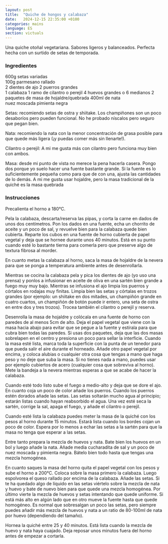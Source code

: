 ```yaml
---
layout: post
title:  "Quiche de hongos y calabaza"
date:   2024-12-15 22:35:00 +0100
categories: mains
language: ES
section: victuals
---
```


Una quiche otoñal vegetariana. Sabores ligeros y balanceados. Perfecta hecha con un surtido de setas de temporada. 

### Ingredientes ###
600g setas variadas  
100g parmesano rallado  
2 dientes de ajo
2 puerros grandes  
1 calabaza
1 ramo de cilantro o perejil
4 huevos grandes o 6 medianos
2 paquetes de masa de hojaldre/quebrada
400ml de nata  
nuez moscada
pimienta negra

Setas: recomiendo setas de ostra y shiitake. Los champiñones son un poco desaboríos pero pueden funcional. No he probado níscalos pero seguro que pegan bien.

Nata: recomiendo la nata con la menor concentración de grasa posible para que quede más ligera (¡y puedas comer más sin llenarte!).

Cilantro o perejil: A mi me gusta más con cilantro pero funciona muy bien con ambos.

Masa: desde mi punto de vista no merece la pena hacerla casera. Pongo dos porque yo suelo hacer una fuente bastante grande. Si la fuente es lo suficientemente pequeña como para que de con una, ajusta las cantidades de lo demás. A mi me gusta usar hojaldre, pero la masa tradicional de la quiché es la masa quebrada 


### Instrucciones ###

Precalienta el horno a 180°C.

Pela la calabaza, descarta/reserva las pipas, y corta la carne en dados de unos dos centímetros. Pon los dados en una fuente, echa un chorrito de aceite y un poco de sal, y revuelve bien para la calabaza quede bien cubierta. Reparte los cubos en una fuente de horno cubierta de papel vegetal y deja que se hornee durante unos 40 minutos. Está en su punto cuando esté lo bastante tierna para comerla pero que preserve algo de textura fibrosa al morder.

En cuanto metas la calabaza al horno, saca la masa de hojaldre de la nevera para que se ponga a temperatura ambiente antes de desenrollarla.

Mientras se cocina la calabaza pela y pica los dientes de ajo (yo uso una prensa) y ponlos a infusionar en aceite de oliva en una sartén bien grande a fuego muy muy bajo. Mientras se infusiona el ajo limpia los puerros y córtalos en rodajas muy finitas. Limpia bien las setas y córtalas en trozos grandes (por ejemplo: un shiitake en dos mitades, un champiñón grande en cuatro cuartos, un champiñón de botón puede ir entero, una seta de ostra en entre dos y tres trozos). Trocea también el cilantro o perejil y reserva.

Desenrolla la masa de hojaldre y colócala en una fuente de horno con paredes de al menos 5cm de alto. Deja el papel vegetal que viene con la masa hacia abajo para evitar que se pegue a la fuente y estírala para que cubra bien todas las paredes. Si usas dos paquetes, deja que las dos masas sobrelapen en el centro y presiona un poco para sellar la interficie. Cuando la masa esté lista, marca toda la superficie con la punta de un tenedor para que pueda salir el aire durante el horneado. Añade otro papel vegetal por encima, y coloca alubias o cualquier otra cosa que tengas a mano que haga peso y no deje que suba la masa. Si no tienes nada a mano, puedes usar por ejemplo cubiertos de acero (cualquier cosa que sobreviva al horno). Mete la bandeja a la nevera mientras esperas a que se acabe de hacer la calabaza.

Cuando esté todo listo sube el fuego a medio-alto y deja que se dore el ajo. En cuanto coja un poco de color añade los puerros. Cuando los puerros estén dorados añade las setas. Las setas soltarán mucho agua al principio; estarán listas cuando hayan reabsorbido el agua. Una vez esté seca la sartén, corrige la sal, apaga el fuego, y añade el cilantro o perejil.

Cuando esté lista la calabaza puedes meter la masa de la quiché con los pesos al horno durante 15 minutos. Estará lista cuando los bordes cojan un poco de color. Espera por lo menos a echar las setas a la sartén para que la masa no tenga que esperar a las setas. 

Entre tanto prepara la mezcla de huevos y nata. Bate bien los huevos en un bol y luego añade la nata. Añade media cucharadita de sal y un poco de nuez moscada y pimienta negra. Bátelo bien todo hasta que tengas una mezcla homogénea.

En cuanto saques la masa del horno quita el papel vegetal con los pesos y sube el horno a 200°C. Coloca sobre la masa primero la calabaza. Luego espolvorea el queso rallado por encima de la calabaza. Añade las setas. Si te ha quedado algo de líquido en las setas viértelo sobre la mezcla de nata y huevo y bate de nuevo bien para que quede una mezcla homogénea. Por último vierte la mezcla de huevos y setas intentando que quede uniforme. Si está más alto en algún lado que en otro mueve la fuente hasta que quede homogéneo. Es normal que sobresalgan un poco las setas, pero siempre puedes añadir más mezcla de huevos y nata a un ratio de 80-100ml de nata por huevo (dependiendo del tamaño).

Hornea la quiché entre 25 y 40 minutos. Está lista cuando la mezcla de huevo y nata haya cuajado. Deja reposar unos minutos fuera del horno antes de empezar a cortarla.
 